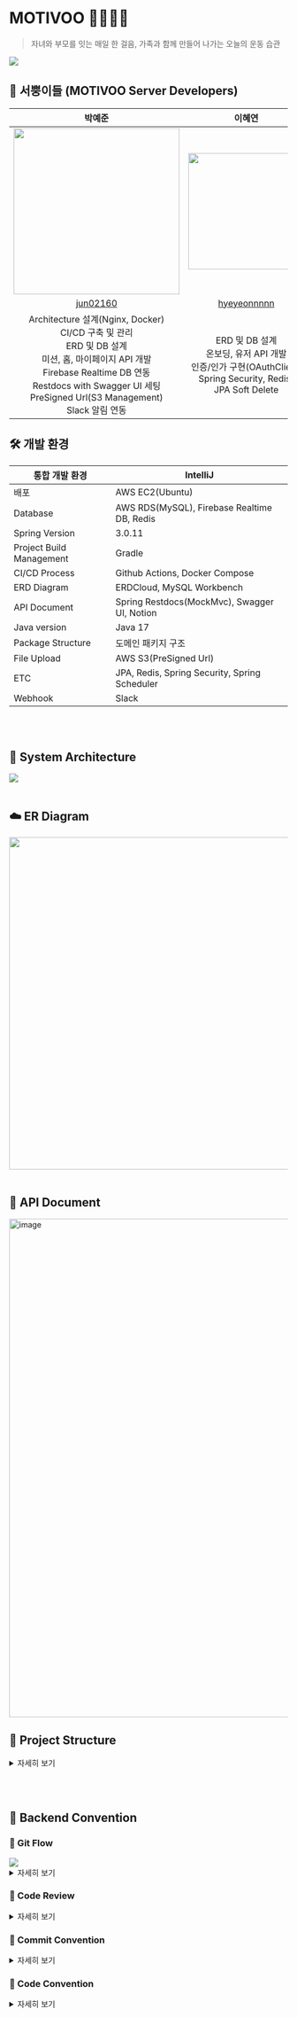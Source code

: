 # MOTIVOO 🏋🏻‍♀️💨

> 자녀와 부모를 잇는 매일 한 걸음, 가족과 함께 만들어 나가는 오늘의 운동 습관
>

<img src="https://github.com/Team-Motivoo/Motivoo-Server/assets/80024278/e87b6c2d-2bdf-4da7-9d02-8227f159a4f2">



## 🥕 서뿡이들 (MOTIVOO Server Developers)

|                                                                                                  박예준                                                                                                  |                                                             이혜연                                                              |                                      조찬우                                      |
|:-----------------------------------------------------------------------------------------------------------------------------------------------------------------------------------------------------:|:----------------------------------------------------------------------------------------------------------------------------:|:-----------------------------------------------------------------------------:|
|                                                             <img src="https://github.com/Team-Motivoo/Motivoo-Server/assets/80024278/17bd3b2f-9ee5-4400-997d-d89a81a6f676" width="300"/>                                                             | <img src="https://github.com/Team-Motivoo/Motivoo-Server/assets/80024278/d067272c-ab0b-44d7-8628-b11a7d76758b" width="210"/> | <img src="https://github.com/Team-Motivoo/Motivoo-Server/assets/80024278/156e2625-786e-4b5b-8095-5131440a3c67" width="300"/> |
|                                                                                [jun02160](https://github.com/jun02160)                                                                                |                                        [hyeyeonnnnn](https://github.com/hyeyeonnnnn)                                         |                  [oownahcohc](https://github.com/oownahcohc)                  |
| Architecture 설계(Nginx, Docker)<br/>CI/CD 구축 및 관리<br/>ERD 및 DB 설계<br/>미션, 홈, 마이페이지 API 개발<br/>Firebase Realtime DB 연동<br/>Restdocs with Swagger UI 세팅</br>PreSigned Url(S3 Management)<br/>Slack 알림 연동 |             ERD 및 DB 설계<br/>온보딩, 유저 API 개발<br/>인증/인가 구현(OAuthClient, Spring Security, Redis)<br/>JPA Soft Delete             |            ERD 및 DB 설계<br/>JPA Query Inspector<br/>            |                                                                                                                                 |




## 🛠️ 개발 환경
| 통합 개발 환경                 | IntelliJ                                      |
|--------------------------|-----------------------------------------------|
| 배포                       | AWS EC2(Ubuntu)                               |
| Database                 | AWS RDS(MySQL), Firebase Realtime DB, Redis   |
| Spring Version           | 3.0.11                                        |
| Project Build Management | Gradle                                        |
| CI/CD Process            | Github Actions, Docker Compose                |
| ERD Diagram              | ERDCloud, MySQL Workbench                     |
| API Document             | Spring Restdocs(MockMvc), Swagger UI, Notion  |
| Java version             | Java 17                                       |
| Package Structure        | 도메인 패키지 구조                                    |
| File Upload              | AWS S3(PreSigned Url)                         |
| ETC                      | JPA, Redis, Spring Security, Spring Scheduler |
| Webhook                  | Slack                                         |

<br/><br/>


## 🔧 System Architecture
<img src="https://github.com/Team-Motivoo/Motivoo-Server/assets/80024278/c557f8ff-1d10-4b9c-82fa-057f85c52caf" />
<br/><br/>

## ☁️ ER Diagram
<img width=600 src="https://github.com/Team-Motivoo/Motivoo-Server/assets/80024278/fcc46c18-c238-4e00-84fc-2dc7c905470a">
<br/><br/>

## 📄 API Document
<img width="900" alt="image" src="https://github.com/Team-Motivoo/Motivoo-Server/assets/80024278/c8162be6-8855-4486-be6f-1bd1c4b7485e">


## 📂 Project Structure

<details>
<summary>자세히 보기</summary>
<div markdown="1">


```yaml
📂 Motivoo-Server

🗂 src
    🗂 main
        🗂 java/sopt/org/motivooServer
            📁 domain
                🗂 auth    // 인증, 인가 관련 로직
                    🗂 config
                    🗂 controller
                    🗂 dto
                      🗂 redis
                      🗂 request
                      🗂 response
                    🗂 repository
                🗂 common   // BaseTimeEntity (createdAt, updatedAt)
                🗂 health   // Health 
                    🗂 controller
                    🗂 dto
                      🗂 request
                      🗂 response
                    🗂 entity
                    🗂 exception
                    🗂 repository
                    🗂 service
                🗂 mission   // Mission, UserMission, UserMissionChoices, MissioQuest 테이블
                    🗂 controller
                    🗂 dto
                      🗂 request
                      🗂 response
                    🗂 entity
                    🗂 exception
                    🗂 repository
                    🗂 service
                🗂 parentchild  // Parentchild 부모-자녀 관계 테이블
                    🗂 controller
                    🗂 dto
                      🗂 request
                      🗂 response
                    🗂 entity
                    🗂 exception
                    🗂 repository
                    🗂 service
                🗂 user       // User 
                    🗂 controller
                    🗂 dto
                      🗂 request
                      🗂 response
                    🗂 entity
                    🗂 exception
                    🗂 repository
                    🗂 service
            📁 global 
                🗂 advice     // 예외 핸들러
                🗂 config
                    🗂 swagger
                🗂 external    // 외부 연동
                    🗂 firebase
                      🗂 config
                    🗂 s3
                      🗂 config
                    🗂 slack
                🗂 healthcheck  // 헬스체크 API
                🗂 response     // 공통 응답 클래스 관리
        🗂 resources
            application.yaml
            application-local.yaml
            application-dev.yaml
            🗂 static
              🗂 docs

    🗂 test 
        🗂 java/sopt/org/motivooServer
          🗂 controller   // API 문서화를 위한 컨트롤러 테스트
          🗂 fixture      // 테스트용 Entity, DTO 객체 Fixture 관리
          🗂 util
```



</div>
</details>

<br/><br/>

## 📓 Backend Convention

### 👣 Git Flow

<img src="https://github.com/Team-Motivoo/Motivoo-Server/assets/80024278/2619fc0c-1b14-4abe-9407-43219fca9e71">

<details>
<summary>자세히 보기</summary>
<div markdown="1">

> **🔗 master, release, develop, feature, hotfix**

`master` : 최최최최최최종본 - stable all the time

`release` : 이번 릴리즈를 위한 브랜치

`develop` : 우리가 개발하면서 코드를 모을 공간, 배포하기 전까지는 이게 default로 하여 PR은 여기로 날립니다. (for 다음 릴리즈)

`feat` : 기능을 개발하면서 각자가 사용할 브랜치 (이슈 단위)
- Git flow 전략에 따라 → “**feat/#이슈번호-구현하려는기능**” 형식으로

    ex. feat/#3-social_login, feat/#8-slack_api

`fix` : 오류사항, 버그 해결 및 로직 일부 수정 시 사용할 브랜치 (이슈 단위)

`refactor` : 기능의 변경 없이 구조 개선 및 코드 리팩토링 시 사용할 브랜치 (이슈 단위)

`test` : 개인 연습 브랜치

`study` : 공부용 브랜치    ex. study/yejun

</div>
</details>

### 👣️ Code Review

<details>
<summary>자세히 보기</summary>
<div markdown="1">
    
#### Convention
> P1: 꼭 반영해주세요 (Request changes)<br/>
> P2: 적극적으로 고려해주세요 (Request changes)<br/>
> P3: 웬만하면 반영해 주세요 (Comment)<br/>
> P4: 반영해도 좋고 넘어가도 좋습니다 (Approve)<br/>
> P5: 그냥 사소한 의견입니다 (Approve)
>

#### Rule
- 서로 상대 실수 한 것 없는지 귀찮아도 꼭 읽어보기
- 긍정적인 코멘트 적극적으로 남겨주기
- 우선순위 반영한 코드리뷰 진행하기 ex.`[P1] 이건 꼭 반영해주셔야해요!`

</div>
</details>

### 👣 Commit Convention

<details>
<summary>자세히 보기</summary>
<div markdown="1">

```
# <타입>: <제목> #이슈번호 형식으로 작성하며 제목은 최대 50글자 정도로만 입력
# 제목을 아랫줄에 작성, 제목 끝에 마침표 금지, 무엇을 했는지 명확하게 작성

################
# 본문(추가 설명)을 아랫줄에 작성

################
# 꼬릿말(footer)을 아랫줄에 작성 (관련된 이슈 번호 등 추가)

################
# 아이콘	코드	     설명
# 🎨 style:      코드의 구조/형태 개선
# 🔥 remove:      코드/파일 삭제
# 🐛 bugfix:      버그 수정
# 🚑 hotfix:      긴급 수정
# ✨ feat:      새로운 기능 구현
# 📝 docs:      문서 추가/수정
# 🎉 init:      프로젝트 시작
# ✅ test:      테스트 추가/수정
# 🔖 release:      릴리즈/버전 태그
# 🔧 chore:      동작에 영향 없는 코드 or 변경 없는 변경사항(주석 추가 등) or 디렉토리 구조 변경
# ♻️  refactor:      코드 리팩토링, 전면 수정
# ⚡️ fix:      간단한 수정
################
```

- 커밋 예시 <br/>
  🎉 init: 프로젝트 시작  → git commit -m "🎉 init: 프로젝트 시작 #1"


- 커밋 단위
  - 세부 기능 기준
  - 기능 우선 순위 정리 파일 참고
  - #이슈번호 붙이는 단위 : **FEAT, FIX, REFACTOR**

    ex. `git commit -m “[FEAT] 로그인 기능 구현 #2”`

</div>
</details>


### 👣 Code Convention

<details>
<summary>자세히 보기</summary>
<div markdown="1">

1. 기본적으로 네이밍은 **누구나 알 수 있는 쉬운 단어**를 선택한다.
1. 변수는 CamelCase를 기본으로 한다.
1. URL, 파일명 등은 kebab-case를 사용한다.
1. 패키지명은 단어가 달라지더라도 무조건 소문자를 사용한다.
1. ENUM이나 상수는 대문자로 네이밍한다.
1. 함수명은 소문자로 시작하고 **동사**로 네이밍한다.
1. 클래스명은 **명사**로 작성하고 UpperCamelCase를 사용한다.
1. 객체 이름을 함수 이름에 중복해서 넣지 않는다. (= 상위 이름을 하위 이름에 중복시키지 않는다.)
1. 컬렉션은 복수형을 사용한다. ex. userMissions (O) userMissionList (X)
1. 이중적인 의미를 가지는 단어는 지양한다.
1. 의도가 드러난다면 되도록 짧은 이름을 선택한다.
1. 함수의 부수효과를 설명한다.
1. LocalDateTime -> xxxAt, LocalDate -> xxxDt로 네이밍
1. 객체를 조회하는 함수는 JPA Repository에서 findXxx 형식의 네이밍 쿼리메소드를 사용하므로 개발자가 작성하는 Service단에서는 되도록이면 getXxx를 사용하자.

</div>
</details>
